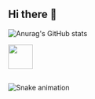 ## Hi there 👋

![Anurag's GitHub stats](https://github-readme-stats.vercel.app/api?username=brunoFelix14&show_icons=true&theme=midnight-purple) 

<img height = 50 src="https://cdn.jsdelivr.net/gh/devicons/devicon@latest/icons/c/c-original.svg" />

##

![Snake animation]()

<!--
**brunoFelix14/brunoFelix14** is a ✨ _special_ ✨ repository because its `README.md` (this file) appears on your GitHub profile.

Here are some ideas to get you started:

- 🔭 I’m currently working on ...
- 🌱 I’m currently learning ...
- 👯 I’m looking to collaborate on ...
- 🤔 I’m looking for help with ...
- 💬 Ask me about ...
- 📫 How to reach me: ...
- 😄 Pronouns: ...
- ⚡ Fun fact: ...
-->
